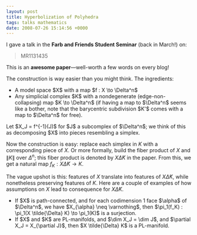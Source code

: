 ```yaml
---
layout: post
title: Hyperbolization of Polyhedra
tags: talks mathematics
date: 2008-07-26 15:14:56 +0000
---
```


I gave a talk in the <b>Farb and Friends Student Seminar</b> (back in March!) on:

> MR1131435

This is an <b>awesome paper</b>&mdash;well-worth a few words on every blog!

The construction is way easier than you might think.  The ingredients:
<ul>
<li>A model space $X$ with a map $f : X \to \Delta^n$</li>
<li>Any simplicial complex $K$ with a nondegenerate (edge-non-collapsing) map $K \to \Delta^n$ (if having a map to $\Delta^n$ seems like a bother, note that the barycentric subdivision $K'$ comes with a map to $\Delta^n$ for free).</li>
</ul>
Let $X_J = f^{-1}(J)$ for $J$ a subcomplex of $\Delta^n$; we think of this as decomposing $X$ into pieces resembling a simplex.

Now the construction is easy: replace each simplex in $K$ with a corresponding piece of $X$.  Or more formally, build the fiber product of $X$ and $\|K\|$ over $\Delta^n$; this fiber product is denoted by $X \tilde{\Delta} K$ in the paper.  From this, we get a natural map $f_K : X \tilde{\Delta} K \to K$.

The vague upshot is this: features of $X$ translate into features of $X \tilde{\Delta} K$, while nonetheless preserving features of $K$.  Here are a couple of examples of how assumptions on $X$ lead to consequence for $X \tilde{\Delta} K$.
<ul>
<li>If $X$ is path-connected, and for each codimension 1 face $\alpha$ of $\Delta^n$, we have $X_{\alpha} \neq \varnothing$, then $\pi_1(f_K) : \pi_1(X \tilde{\Delta} K) \to \pi_1(K)$ is a surjection.</li>
<li>If $X$ and $K$ are PL-manifolds, and $\dim X_J = \dim J$, and $\partial X_J = X_{\partial J}$, then $X \tilde{\Delta} K$ is a PL-manifold.</li>
</ul>

